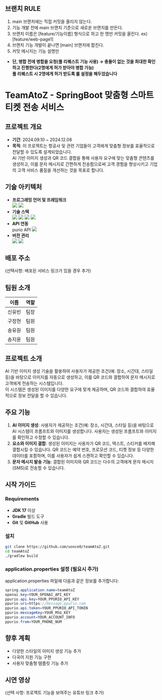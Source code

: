 ## 브랜치 RULE

1. main 브랜치에는 직접 커밋을 올리지 않는다.
2. 기능 개발 전에 main 브랜치 기준으로 새로운 브랜치를 만든다.
3. 브랜치 이름은 [feature/기능이름] 형식으로 하고 한 명만 커밋을 올린다. ex) [feature/web-page1]
4. 브랜치 기능 개발이 끝나면 [main] 브랜치에 합친다.
5. 커밋 메시지는 기능 설명만
- **단, 병합 전에 병합을 요청(풀 리퀘스트 기능 사용) → 충돌이 없는 것을 최대한 확인하고 진행한다(2명에게 허가 받아야 병합 가능)**<br>
**풀 리퀘스트 시 2명에게 허가 받도록 룰 설정을 해두었습니다**


# TeamAtoZ - SpringBoot 맞춤형 스마트티켓 전송 서비스

## 프로젝트 개요
- **기간**: 2024.09.10 ~ 2024.12.08  
- **목적**: 이 프로젝트는 항공사 및 관련 기업들이 고객에게 맞춤형 정보를 효율적으로 전달할 수 있도록 설계되었습니다.<br>AI 기반 이미지 생성과 QR 코드 결합을 통해 사용자 요구에 맞는 맞춤형 콘텐츠를 생성하고, 이를 문자 메시지로 간편하게 전송함으로써 고객 경험을 향상시키고 기업의 고객 서비스 품질을 개선하는 것을 목표로 합니다.

## 기술 아키텍처
- **프로그래밍 언어 및 프레임워크**<br>
  <img src="https://img.shields.io/badge/java-007396?style=for-the-badge&logo=java&logoColor=white">
  <img src="https://img.shields.io/badge/spring-6DB33F?style=for-the-badge&logo=spring&logoColor=white">
- **기술 스택**<br>
  <img src="https://img.shields.io/badge/html5-E34F26?style=for-the-badge&logo=html5&logoColor=white"> 
  <img src="https://img.shields.io/badge/CSS3-1572B6?style=for-the-badge&logo=css3&logoColor=white"/>
  <img src="https://img.shields.io/badge/javascript-F7DF1E?style=for-the-badge&logo=javascript&logoColor=black">
  <img src="https://img.shields.io/badge/Konva-0D83CD?style=for-the-badge&logo=konva&logoColor=white">
- **API 연동**<br>
purio API
  <img src="https://img.shields.io/badge/OpenAI-412991?style=for-the-badge&logo=OpenAI&logoColor=white">
- **버전 관리**<br>
  <img src="https://img.shields.io/badge/github-181717?style=for-the-badge&logo=github&logoColor=white">
  <img src="https://img.shields.io/badge/git-F05032?style=for-the-badge&logo=git&logoColor=white">

## 배포 주소
(선택사항: 배포된 서비스 링크가 있을 경우 추가)

## 팀원 소개
| 이름     | 역할   |
|----------|--------|
| 신유빈   | 팀장   |
| 구정현   | 팀원   |
| 송유원   | 팀원   |
| 송지윤   | 팀원   |

## 프로젝트 소개
AI 기반 이미지 생성 기술을 활용하여 사용자가 제공한 조건(예: 장소, 시간대, 스타일 등)을 바탕으로 이미지를 자동으로 생성하고, 이를 QR 코드와 결합하여 문자 메시지로 고객에게 전송하는 시스템입니다. <br>이 시스템은 생성된 이미지를 다양한 요구에 맞게 제공하며, QR 코드와 결합하여 효율적으로 정보 전달을 할 수 있습니다.

## 주요 기능
1. **AI 이미지 생성**: 사용자가 제공하는 조건(예: 장소, 시간대, 스타일 등)을 바탕으로 AI 시스템이 프롬프트와 이미지를 생성합니다. 사용자는 생성된 프롬프트와 이미지를 확인하고 수정할 수 있습니다.
2. **요소와 이미지 결합**: 생성된 이미지는 사용자가 QR 코드, 텍스트, 스티커를 배치해 결합시킬 수 있습니다. QR 코드는 예약 번호, 프로모션 코드, 티켓 정보 등 다양한 데이터를 포함하며, 이를 사용자가 쉽게 스캔하고 확인할 수 있습니다.
3. **문자 메시지 발송 기능**: 결합된 이미지와 QR 코드는 다수의 고객에게 문자 메시지(SMS)로 전송할 수 있습니다.

## 시작 가이드

### Requirements
- **JDK 17** 이상
- **Gradle** 빌드 도구
- **Git** 및 **GitHub** 사용

### 설치
```bash
git clone https://github.com/uonce0/teamAtoZ.git
cd teamAtoZ
./gradlew build
```

### application.properties 설정 (필요시 추가)
application.properties 파일에 다음과 같은 정보를 추가합니다:
```java
spring.application.name=teamAtoZ
openai.key=YOUR_OPENAI_API_KEY
ppurio.api.key=YOUR_PPURIO_API_KEY
ppurio.uri=https://message.ppurio.com
ppurio.api.token=YOUR_PPURIO_API_TOKEN
ppurio.messageKey=YOUR_MSG_KEY
ppurio.account=YOUR_ACCOUNT_INFO
ppurio.from=YOUR_PHONE_NUM
```

## 향후 계획
- 다양한 스타일의 이미지 생성 기능 추가
- 다국어 지원 기능 구현
- 사용자 맞춤형 템플릿 기능 추가

## 시연 영상
(선택 사항: 프로젝트 기능을 보여주는 유튜브 링크 추가)

